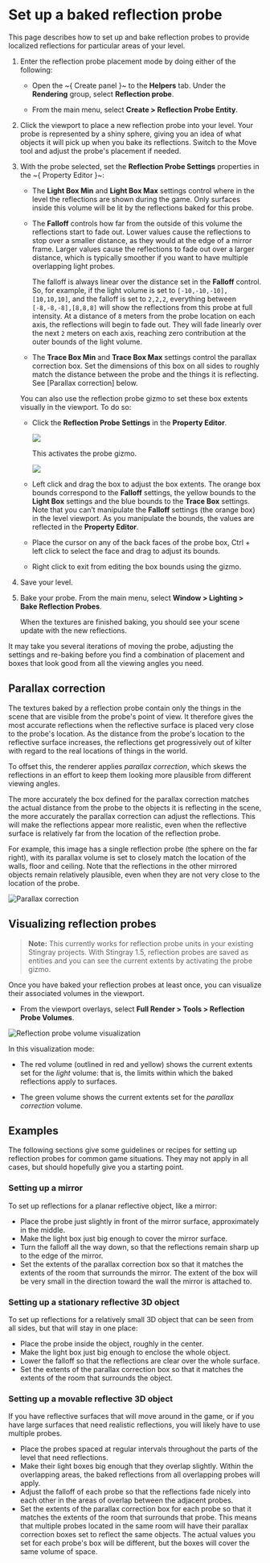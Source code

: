 # Set up a baked reflection probe

This page describes how to set up and bake reflection probes to provide localized reflections for particular areas of your level.

1.	Enter the reflection probe placement mode by doing either of the following:

	-	Open the ~{ Create panel }~ to the **Helpers** tab. Under the **Rendering** group, select **Reflection probe**.

	-	From the main menu, select **Create > Reflection Probe Entity**.

1.	Click the viewport to place a new reflection probe into your level. Your probe is represented by a shiny sphere, giving you an idea of what objects it will pick up when you bake its reflections. Switch to the Move tool and adjust the probe's placement if needed.

1.	With the probe selected, set the **Reflection Probe Settings** properties in the ~{ Property Editor }~:

	-	The **Light Box Min** and **Light Box Max** settings control where in the level the reflections are shown during the game. Only surfaces inside this volume will be lit by the reflections baked for this probe.

	-	The **Falloff** controls how far from the outside of this volume the reflections start to fade out. Lower values cause the reflections to stop over a smaller distance, as they would at the edge of a mirror frame. Larger values cause the reflections to fade out over a larger distance, which is typically smoother if you want to have multiple overlapping light probes.

		The falloff is always linear over the distance set in the **Falloff** control. So, for example, if the light volume is set to `[-10,-10,-10],[10,10,10]`, and the falloff is set to `2,2,2`, everything between `[-8,-8,-8],[8,8,8]` will show the reflections from this probe at full intensity. At a distance of `8` meters from the probe location on each axis, the reflections will begin to fade out. They will fade linearly over the next `2` meters on each axis, reaching zero contribution at the outer bounds of the light volume.

	-	The **Trace Box Min** and **Trace Box Max** settings control the parallax correction box. Set the dimensions of this box on all sides to roughly match the distance between the probe and the things it is reflecting. See [Parallax correction] below.

	You can also use the reflection probe gizmo to set these box extents visually in the viewport. To do so:

	-	Click the **Reflection Probe Settings** in the **Property Editor**.

		![](../../../images/reflection_gizmo_activate.png)

		This activates the probe gizmo.

		![](../../../images/reflection_gizmo.png)

	-	Left click and drag the box to adjust the box extents. The orange box bounds correspond to the **Falloff** settings, the yellow bounds to the **Light Box** settings and the blue bounds to the **Trace Box** settings. Note that you can’t manipulate the **Falloff** settings (the orange box) in the level viewport. As you manipulate the bounds, the values are reflected in the **Property Editor**.

	-	Place the cursor on any of the back faces of the probe box, Ctrl + left click to select the face and drag to adjust its bounds.

	-	Right click to exit from editing the box bounds using the gizmo.

1.	Save your level.

1.	Bake your probe. From the main menu, select **Window > Lighting > Bake Reflection Probes**.

	When the textures are finished baking, you should see your scene update with the new reflections.

It may take you several iterations of moving the probe, adjusting the settings and re-baking before you find a combination of placement and boxes that look good from all the viewing angles you need.

## Parallax correction

The textures baked by a reflection probe contain only the things in the scene that are visible from the probe's point of view. It therefore gives the most accurate reflections when the reflective surface is placed very close to the probe's location. As the distance from the probe's location to the reflective surface increases, the reflections get progressively out of kilter with regard to the real locations of things in the world.

To offset this, the renderer applies *parallax correction*, which skews the reflections in an effort to keep them looking more plausible from different viewing angles.

The more accurately the box defined for the parallax correction matches the actual distance from the probe to the objects it is reflecting in the scene, the more accurately the parallax correction can adjust the reflections. This will make the reflections appear more realistic, even when the reflective surface is relatively far from the location of the reflection probe.

For example, this image has a single reflection probe (the sphere on the far right), with its parallax volume is set to closely match the location of the walls, floor and ceiling. Note that the reflections in the other mirrored objects remain relatively plausible, even when they are not very close to the location of the probe.

![Parallax correction](../../../images/reflection_probes_parallax_correction.jpg)

## Visualizing reflection probes

>	**Note:** This currently works for reflection probe units in your existing Stingray projects. With Stingray 1.5, reflection probes are saved as entities and you can see the current extents by activating the probe gizmo.

Once you have baked your reflection probes at least once, you can visualize their associated volumes in the viewport.

-	From the viewport overlays, select **Full Render > Tools > Reflection Probe Volumes**.

![Reflection probe volume visualization](../../../images/reflection_probes_visualization.jpg)

In this visualization mode:

-	The red volume (outlined in red and yellow) shows the current extents set for the *light* volume: that is, the limits within which the baked reflections apply to surfaces.

-	The green volume shows the current extents set for the *parallax correction* volume.

## Examples

The following sections give some guidelines or recipes for setting up reflection probes for common game situations. They may not apply in all cases, but should hopefully give you a starting point.

### Setting up a mirror

To set up reflections for a planar reflective object, like a mirror:

-	Place the probe just slightly in front of the mirror surface, approximately in the middle.
-	Make the light box just big enough to cover the mirror surface.
-	Turn the falloff all the way down, so that the reflections remain sharp up to the edge of the mirror.
-	Set the extents of the parallax correction box so that it matches the extents of the room that surrounds the mirror. The extent of the box will be very small in the direction toward the wall the mirror is attached to.

### Setting up a stationary reflective 3D object

To set up reflections for a relatively small 3D object that can be seen from all sides, but that will stay in one place:

-	Place the probe inside the object, roughly in the center.
-	Make the light box just big enough to enclose the whole object.
-	Lower the falloff so that the reflections are clear over the whole surface.
-	Set the extents of the parallax correction box so that it matches the extents of the room that surrounds the object.

### Setting up a movable reflective 3D object

If you have reflective surfaces that will move around in the game, or if you have large surfaces that need realistic reflections, you will likely have to use multiple probes.

-	Place the probes spaced at regular intervals throughout the parts of the level that need reflections.
-	Make their light boxes big enough that they overlap slightly. Within the overlapping areas, the baked reflections from all overlapping probes will apply.
-	Adjust the falloff of each probe so that the reflections fade nicely into each other in the areas of overlap between the adjacent probes.
-	Set the extents of the parallax correction box for each probe so that it matches the extents of the room that surrounds that probe. This means that multiple probes located in the same room will have their parallax correction boxes set to reflect the same objects. The actual values you set for each probe's box will be different, but the boxes will cover the same volume of space.
